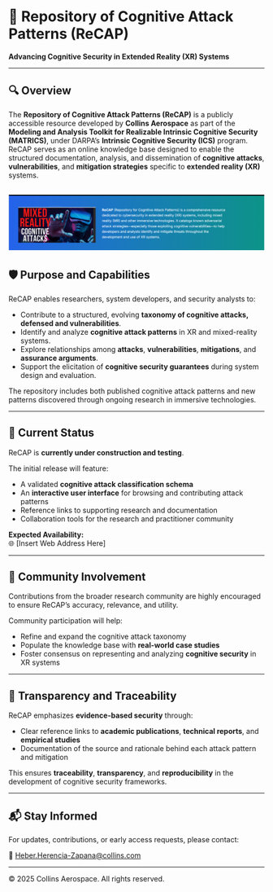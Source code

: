 
# 🧠 Repository of Cognitive Attack Patterns (ReCAP)

**Advancing Cognitive Security in Extended Reality (XR) Systems**

---

## 🔍 Overview

The **Repository of Cognitive Attack Patterns (ReCAP)** is a publicly accessible resource developed by **Collins Aerospace** as part of the **Modeling and Analysis Toolkit for Realizable Intrinsic Cognitive Security (MATRICS)**, under DARPA’s **Intrinsic Cognitive Security (ICS)** program. ReCAP serves as an online knowledge base designed to enable the structured documentation, analysis, and dissemination of **cognitive attacks**, **vulnerabilities**, and **mitigation strategies** specific to **extended reality (XR)** systems.


![Screenshot](images/logo_2.png)
---

## 🛡️ Purpose and Capabilities

ReCAP enables researchers, system developers, and security analysts to:

- Contribute to a structured, evolving **taxonomy of cognitive attacks, defensed and vulnerabilities**.
- Identify and analyze **cognitive attack patterns** in XR and mixed-reality systems.
- Explore relationships among **attacks**, **vulnerabilities**, **mitigations**, and **assurance arguments**.
- Support the elicitation of **cognitive security guarantees** during system design and evaluation.


The repository includes both published cognitive attack patterns and new patterns discovered through ongoing research in immersive technologies.

---

## 🚧 Current Status

ReCAP is **currently under construction and testing**.

The initial release will feature:

- A validated **cognitive attack classification schema**
- An **interactive user interface** for browsing and contributing attack patterns
- Reference links to supporting research and documentation
- Collaboration tools for the research and practitioner community

**Expected Availability:**  
🌐 [Insert Web Address Here]

---

## 🤝 Community Involvement

Contributions from the broader research community are highly encouraged to ensure ReCAP’s accuracy, relevance, and utility.

Community participation will help:

- Refine and expand the cognitive attack taxonomy
- Populate the knowledge base with **real-world case studies**
- Foster consensus on representing and analyzing **cognitive security** in XR systems

---

## 🔎 Transparency and Traceability

ReCAP emphasizes **evidence-based security** through:

- Clear reference links to **academic publications**, **technical reports**, and **empirical studies**
- Documentation of the source and rationale behind each attack pattern and mitigation

This ensures **traceability**, **transparency**, and **reproducibility** in the development of cognitive security frameworks.

---

## 📬 Stay Informed

For updates, contributions, or early access requests, please contact:

📧 Heber.Herencia-Zapana@collins.com

---

© 2025 Collins Aerospace. All rights reserved.
